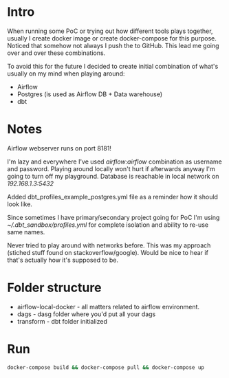 # Intro

When running some PoC or trying out how different tools plays together, usually I create docker image or create docker-compose for this purpose. Noticed that somehow not always I push the to GitHub. This lead me going over and over these combinations.

To avoid this for the future I decided to create initial combination of what's usually on my mind when playing around:

* Airflow
* Postgres (is used as Airflow DB + Data warehouse)
* dbt 

# Notes

Airflow webserver runs on port 8181!

I'm lazy and everywhere I've used *airflow:airflow* combination as username and password. Playing around locally won't hurt if afterwards anyway I'm going to turn off my playground. Database is reachable in local network on *192.168.1.3:5432*

Added dbt_profiles_example_postgres.yml file as a reminder how it should look like. 

Since sometimes I have primary/secondary project going for PoC I'm using *~/.dbt_sandbox/profiles.yml* for complete isolation and ability to re-use same names.

Never tried to play around with networks before. This was my approach (stiched stuff found on stackoverflow/google). Would be nice to hear if that's actually how it's supposed to be.

# Folder structure

* airflow-local-docker - all matters related to airflow environment.
* dags - dasg folder where you'd put all your dags
* transform - dbt folder initialized

# Run

```bash
docker-compose build && docker-compose pull && docker-compose up
```